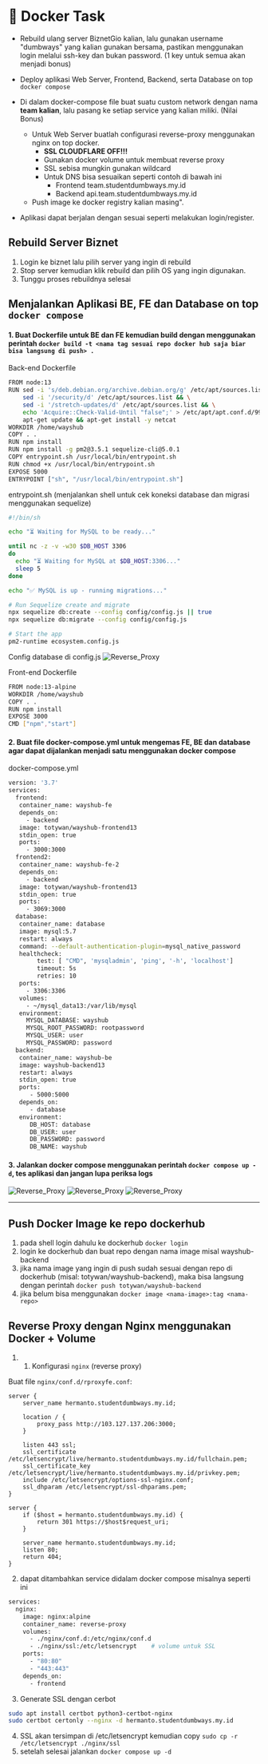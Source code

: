 # 📘 Docker Task

- Rebuild ulang server BiznetGio kalian, lalu gunakan username "dumbways" yang kalian gunakan bersama, pastikan menggunakan login melalui ssh-key dan bukan password. (1 key untuk semua akan menjadi bonus)

- Deploy aplikasi Web Server, Frontend, Backend, serta Database on top `docker compose`

- Di dalam docker-compose file buat suatu custom network dengan nama **team kalian**, lalu pasang ke setiap service yang kalian miliki. (Nilai Bonus)

  - Untuk Web Server buatlah configurasi reverse-proxy menggunakan nginx on top docker.
    - **SSL CLOUDFLARE OFF!!!**
    - Gunakan docker volume untuk membuat reverse proxy
    - SSL sebisa mungkin gunakan wildcard
    - Untuk DNS bisa sesuaikan seperti contoh di bawah ini
      - Frontend team.studentdumbways.my.id
      - Backend api.team.studentdumbways.my.id
  - Push image ke docker registry kalian masing".

- Aplikasi dapat berjalan dengan sesuai seperti melakukan login/register.

## Rebuild Server Biznet

1. Login ke biznet lalu pilih server yang ingin di rebuild
2. Stop server kemudian klik rebuild dan pilih OS yang ingin digunakan.
3. Tunggu proses rebuildnya selesai

## Menjalankan Aplikasi BE, FE dan Database on top `docker compose`

#### 1. Buat Dockerfile untuk BE dan FE kemudian build dengan menggunakan perintah `docker build -t <nama tag sesuai repo docker hub saja biar bisa langsung di push> .`

Back-end Dockerfile

```bash
FROM node:13
RUN sed -i 's/deb.debian.org/archive.debian.org/g' /etc/apt/sources.list && \
    sed -i '/security/d' /etc/apt/sources.list && \
    sed -i '/stretch-updates/d' /etc/apt/sources.list && \
    echo 'Acquire::Check-Valid-Until "false";' > /etc/apt/apt.conf.d/99no-check-valid-until && \
    apt-get update && apt-get install -y netcat
WORKDIR /home/wayshub
COPY . .
RUN npm install
RUN npm install -g pm2@3.5.1 sequelize-cli@5.0.1
COPY entrypoint.sh /usr/local/bin/entrypoint.sh
RUN chmod +x /usr/local/bin/entrypoint.sh
EXPOSE 5000
ENTRYPOINT ["sh", "/usr/local/bin/entrypoint.sh"]
```

entrypoint.sh (menjalankan shell untuk cek koneksi database dan migrasi menggunakan sequelize)

```bash
#!/bin/sh

echo "⏳ Waiting for MySQL to be ready..."

until nc -z -v -w30 $DB_HOST 3306
do
  echo "⏳ Waiting for MySQL at $DB_HOST:3306..."
  sleep 5
done

echo "✅ MySQL is up - running migrations..."

# Run Sequelize create and migrate
npx sequelize db:create --config config/config.js || true
npx sequelize db:migrate --config config/config.js

# Start the app
pm2-runtime ecosystem.config.js
```

Config database di config.js
![Reverse_Proxy](img/config.png)

Front-end Dockerfile

```bash
FROM node:13-alpine
WORKDIR /home/wayshub
COPY . .
RUN npm install
EXPOSE 3000
CMD ["npm","start"]
```

#### 2. Buat file docker-compose.yml untuk mengemas FE, BE dan database agar dapat dijalankan menjadi satu menggunakan docker compose

docker-compose.yml

```bash
version: '3.7'
services:
  frontend:
   container_name: wayshub-fe
   depends_on:
     - backend
   image: totywan/wayshub-frontend13
   stdin_open: true
   ports:
     - 3000:3000
  frontend2:
   container_name: wayshub-fe-2
   depends_on:
     - backend
   image: totywan/wayshub-frontend13
   stdin_open: true
   ports:
     - 3069:3000
  database:
   container_name: database
   image: mysql:5.7
   restart: always
   command: --default-authentication-plugin=mysql_native_password
   healthcheck:
        test: [ "CMD", 'mysqladmin', 'ping', '-h', 'localhost']
        timeout: 5s
        retries: 10
   ports:
     - 3306:3306
   volumes:
     - ~/mysql_data13:/var/lib/mysql
   environment:
     MYSQL_DATABASE: wayshub
     MYSQL_ROOT_PASSWORD: rootpassword
     MYSQL_USER: user
     MYSQL_PASSWORD: password
  backend:
   container_name: wayshub-be
   image: wayshub-backend13
   restart: always
   stdin_open: true
   ports:
      - 5000:5000
   depends_on:
      - database
   environment:
      DB_HOST: database
      DB_USER: user
      DB_PASSWORD: password
      DB_NAME: wayshub
```

#### 3. Jalankan docker compose menggunakan perintah `docker compose up -d`, tes aplikasi dan jangan lupa periksa logs

![Reverse_Proxy](img/database.png)
![Reverse_Proxy](img/logs.png)
![Reverse_Proxy](img/berhasil.png)

---

## Push Docker Image ke repo dockerhub

1. pada shell login dahulu ke dockerhub `docker login`
2. login ke dockerhub dan buat repo dengan nama image misal wayshub-backend
3. jika nama image yang ingin di push sudah sesuai dengan repo di dockerhub (misal: totywan/wayshub-backend), maka bisa langsung dengan perintah `docker push totywan/wayshub-backend`
4. jika belum bisa menggunakan `docker image <nama-image>:tag <nama-repo>`

## Reverse Proxy dengan Nginx menggunakan Docker + Volume

1. 1. Konfigurasi `nginx` (reverse proxy)

Buat file `nginx/conf.d/rproxyfe.conf`:

```nginx
server {
    server_name hermanto.studentdumbways.my.id;

    location / {
        proxy_pass http://103.127.137.206:3000;
    }

    listen 443 ssl;
    ssl_certificate /etc/letsencrypt/live/hermanto.studentdumbways.my.id/fullchain.pem;
    ssl_certificate_key /etc/letsencrypt/live/hermanto.studentdumbways.my.id/privkey.pem;
    include /etc/letsencrypt/options-ssl-nginx.conf;
    ssl_dhparam /etc/letsencrypt/ssl-dhparams.pem;
}

server {
    if ($host = hermanto.studentdumbways.my.id) {
        return 301 https://$host$request_uri;
    }

    server_name hermanto.studentdumbways.my.id;
    listen 80;
    return 404;
}
```

2. dapat ditambahkan service didalam docker compose misalnya seperti ini

```bash
services:
  nginx:
    image: nginx:alpine
    container_name: reverse-proxy
    volumes:
      - ./nginx/conf.d:/etc/nginx/conf.d
      - ./nginx/ssl:/etc/letsencrypt    # volume untuk SSL
    ports:
      - "80:80"
      - "443:443"
    depends_on:
      - frontend
```

3. Generate SSL dengan cerbot

```bash
sudo apt install certbot python3-certbot-nginx
sudo certbot certonly --nginx -d hermanto.studentdumbways.my.id

```

4. SSL akan tersimpan di /etc/letsencrypt kemudian copy `sudo cp -r /etc/letsencrypt ./nginx/ssl`
5. setelah selesai jalankan `docker compose up -d`
